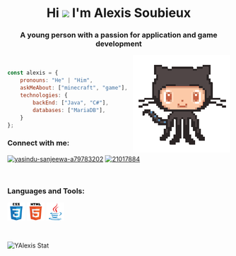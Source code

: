 <h1 align="center">Hi <img src="https://raw.githubusercontent.com/MartinHeinz/MartinHeinz/master/wave.gif" width="30px"/> I'm Alexis Soubieux</h1>

<h3 align="center">A young person with a passion for application and game development</h3>

<img align='right' src="https://raw.githubusercontent.com/iCharlesZ/FigureBed/master/img/octocat.gif" width="220" alt="octocat.gif"><br />

```javascript
const alexis = {
    pronouns: "He" | "Him",
    askMeAbout: ["minecraft", "game"],
    technologies: {
        backEnd: ["Java", "C#"],
        databases: ["MariaDB"],
    }
};
```

<h3 align="left">Connect with me:</h3>
<p align="left">
<a href="https://discord.gg/VelrisTV#9441" target="blank"><img align="center" src="https://upload.wikimedia.org/wikipedia/fr/thumb/4/4f/Discord_Logo_sans_texte.svg/1818px-Discord_Logo_sans_texte.svg.png" alt="yasindu-sanjeewa-a79783202" height="40" width="40" /></a>
<a href="mailto:sbx.alexis@gmail.com" target="blank"><img align="center" src="https://icones.pro/wp-content/uploads/2021/03/icone-gmail.png" alt="21017884" height="40" width="40" /></a>
</p>
<br />
<h3 align="left">Languages and Tools:</h3>
<p align="left">
<img src="https://raw.githubusercontent.com/devicons/devicon/master/icons/css3/css3-original-wordmark.svg" alt="css3" width="40" height="40"/>
<img src="https://raw.githubusercontent.com/devicons/devicon/master/icons/html5/html5-original-wordmark.svg" alt="html5" width="40" height="40"/>
<img src="https://raw.githubusercontent.com/devicons/devicon/master/icons/java/java-original.svg" alt="java" width="40" height="40"/></p>

<br/>
<p>
<img align="left" src="https://github-readme-stats.vercel.app/api?username=DEV-Velris&show_icons=true&theme=dracula&locale=en&count_private=true" alt="YAlexis Stat" />

</p>
